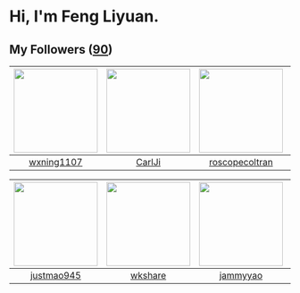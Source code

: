 # Hi, I'm Feng Liyuan.

## My Followers ([90](https://github.com/SunRunAway?tab=followers))

| <img src="https://avatars.githubusercontent.com/u/42286315?v=4" width="150" height="150" /> | <img src="https://avatars.githubusercontent.com/u/10810759?v=4" width="150" height="150" /> | <img src="https://avatars.githubusercontent.com/u/24416962?v=4" width="150" height="150" /> | <img src="https://avatars.githubusercontent.com/u/731266?v=4" width="150" height="150" /> |
| :-----------------------------------------------------------------------------------------: | :-----------------------------------------------------------------------------------------: | :-----------------------------------------------------------------------------------------: | :---------------------------------------------------------------------------------------: |
|                         [wxning1107](https://github.com/wxning1107)                         |                             [CarlJi](https://github.com/CarlJi)                             |                     [roscopecoltran](https://github.com/roscopecoltran)                     |                            [piglei](https://github.com/piglei)                            |

| <img src="https://avatars.githubusercontent.com/u/619331?v=4" width="150" height="150" /> | <img src="https://avatars.githubusercontent.com/u/2918384?v=4" width="150" height="150" /> | <img src="https://avatars.githubusercontent.com/u/38520451?v=4" width="150" height="150" /> | <img src="https://avatars.githubusercontent.com/u/829039?v=4" width="150" height="150" /> |
| :---------------------------------------------------------------------------------------: | :----------------------------------------------------------------------------------------: | :-----------------------------------------------------------------------------------------: | :---------------------------------------------------------------------------------------: |
|                        [justmao945](https://github.com/justmao945)                        |                            [wkshare](https://github.com/wkshare)                           |                           [jammyyao](https://github.com/jammyyao)                           |                          [flyer103](https://github.com/flyer103)                          |